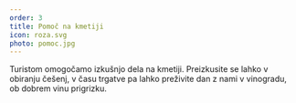 ```yaml
---
order: 3
title: Pomoč na kmetiji
icon: roza.svg
photo: pomoc.jpg
---
```


Turistom omogočamo izkušnjo dela na kmetiji. Preizkusite se lahko v obiranju češenj, v času trgatve pa lahko preživite dan z nami v vinogradu, ob dobrem vinu prigrizku.